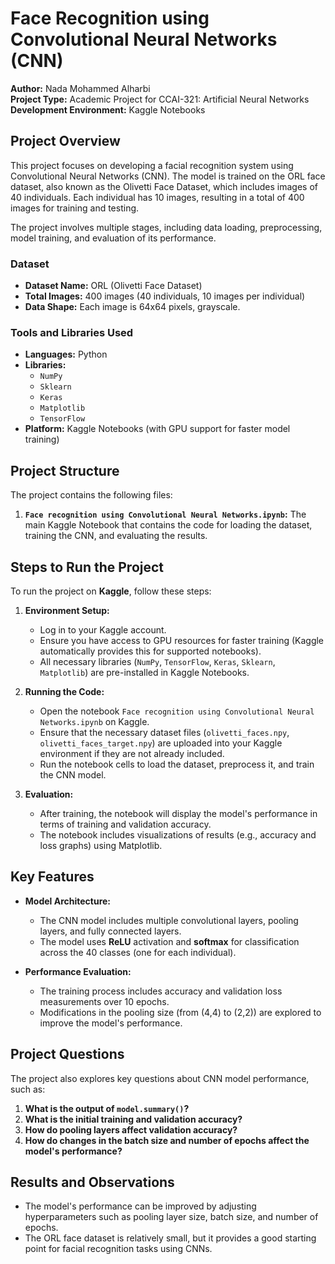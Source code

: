 # Face Recognition using Convolutional Neural Networks (CNN)

**Author:** Nada Mohammed Alharbi  
**Project Type:** Academic Project for CCAI-321: Artificial Neural Networks  
**Development Environment:** Kaggle Notebooks

## Project Overview
This project focuses on developing a facial recognition system using Convolutional Neural Networks (CNN). The model is trained on the ORL face dataset, also known as the Olivetti Face Dataset, which includes images of 40 individuals. Each individual has 10 images, resulting in a total of 400 images for training and testing.

The project involves multiple stages, including data loading, preprocessing, model training, and evaluation of its performance.

### Dataset
- **Dataset Name:** ORL (Olivetti Face Dataset)
- **Total Images:** 400 images (40 individuals, 10 images per individual)
- **Data Shape:** Each image is 64x64 pixels, grayscale.

### Tools and Libraries Used
- **Languages:** Python
- **Libraries:**
  - `NumPy`
  - `Sklearn`
  - `Keras`
  - `Matplotlib`
  - `TensorFlow`
- **Platform:** Kaggle Notebooks (with GPU support for faster model training)

## Project Structure
The project contains the following files:
1. **`Face recognition using Convolutional Neural Networks.ipynb`:** The main Kaggle Notebook that contains the code for loading the dataset, training the CNN, and evaluating the results.

## Steps to Run the Project
To run the project on **Kaggle**, follow these steps:

1. **Environment Setup:**
   - Log in to your Kaggle account.
   - Ensure you have access to GPU resources for faster training (Kaggle automatically provides this for supported notebooks).
   - All necessary libraries (`NumPy`, `TensorFlow`, `Keras`, `Sklearn`, `Matplotlib`) are pre-installed in Kaggle Notebooks.

2. **Running the Code:**
   - Open the notebook `Face recognition using Convolutional Neural Networks.ipynb` on Kaggle.
   - Ensure that the necessary dataset files (`olivetti_faces.npy`, `olivetti_faces_target.npy`) are uploaded into your Kaggle environment if they are not already included.
   - Run the notebook cells to load the dataset, preprocess it, and train the CNN model.

3. **Evaluation:**
   - After training, the notebook will display the model's performance in terms of training and validation accuracy.
   - The notebook includes visualizations of results (e.g., accuracy and loss graphs) using Matplotlib.

## Key Features
- **Model Architecture:**
  - The CNN model includes multiple convolutional layers, pooling layers, and fully connected layers.
  - The model uses **ReLU** activation and **softmax** for classification across the 40 classes (one for each individual).
  
- **Performance Evaluation:**
  - The training process includes accuracy and validation loss measurements over 10 epochs.
  - Modifications in the pooling size (from (4,4) to (2,2)) are explored to improve the model's performance.

## Project Questions
The project also explores key questions about CNN model performance, such as:
1. **What is the output of `model.summary()`?**
2. **What is the initial training and validation accuracy?**
3. **How do pooling layers affect validation accuracy?**
4. **How do changes in the batch size and number of epochs affect the model's performance?**

## Results and Observations
- The model's performance can be improved by adjusting hyperparameters such as pooling layer size, batch size, and number of epochs.
- The ORL face dataset is relatively small, but it provides a good starting point for facial recognition tasks using CNNs.
